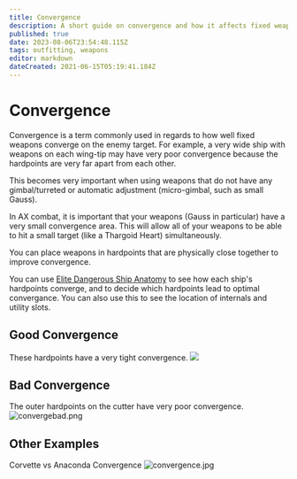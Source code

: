 ```yaml
---
title: Convergence
description: A short guide on convergence and how it affects fixed weapons
published: true
date: 2023-08-06T23:54:48.115Z
tags: outfitting, weapons
editor: markdown
dateCreated: 2021-06-15T05:19:41.184Z
---
```


# Convergence

Convergence is a term commonly used in regards to how well fixed weapons converge on the enemy target. For example, a very wide ship with weapons on each wing-tip may have very poor convergence because the hardpoints are very far apart from each other.

This becomes very important when using weapons that do not have any gimbal/turreted or automatic adjustment (micro-gimbal, such as small Gauss).

In AX combat, it is important that your weapons (Gauss in particular) have a very small convergence area. This will allow all of your weapons to be able to hit a small target (like a Thargoid Heart) simultaneously.

You can place weapons in hardpoints that are physically close together to improve convergence.

You can use [Elite Dangerous Ship Anatomy](https://siriuscorp.cc/edsa/) to see how each ship's hardpoints converge, and to decide which hardpoints lead to optimal convergance. You can also use this to see the location of internals and utility slots.


## Good Convergence

These hardpoints have a very tight convergence. ![](/img/convergegood.png)

## Bad Convergence

The outer hardpoints on the cutter have very poor convergence. ![convergebad.png](/img/convergebad.png)

## Other Examples

Corvette vs Anaconda Convergence ![convergence.jpg](/img/convergence.jpg)
